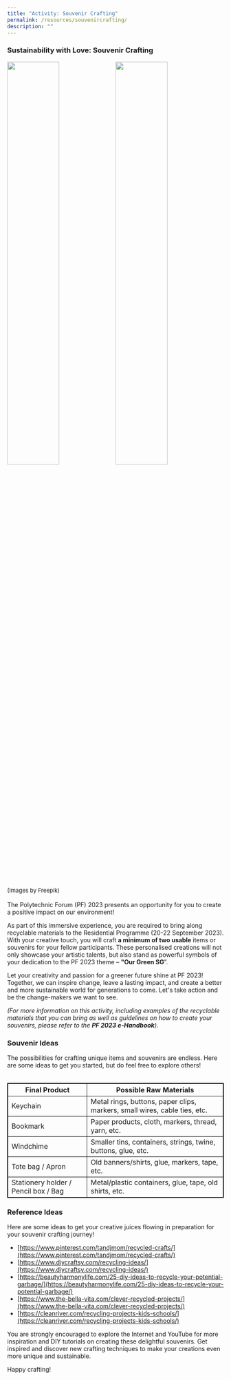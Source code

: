 ```yaml
---
title: "Activity: Souvenir Crafting"
permalink: /resources/souvenircrafting/
description: ""
---
```

### **Sustainability with Love: Souvenir Crafting**

<img style="float: left; width: 49%; margin-right: 1%; margin-bottom: 0.5em;" src="https://hosting.photobucket.com/images/i/tracyng81/Souvenir_Crafting.jpg?width=320&amp;height=320&amp;fit=bounds"><img style="float: left; width: 49%; margin-right: 1%; margin-bottom: 0.5em;" src="https://hosting.photobucket.com/images/i/tracyng81/reusable-eco-friendly-sustainable-food-packaging.jpg?width=320&amp;height=320&amp;fit=bounds"><font size="-1">(Images by Freepik)</font><br>
<br>
The Polytechnic Forum (PF) 2023 presents an opportunity for you to create a positive impact on our environment!

As part of this immersive experience, you are required to bring along recyclable materials to the Residential Programme (20-22 September 2023). With your creative touch, you will craft **a minimum of two usable** items or souvenirs for your fellow participants. These personalised creations will not only showcase your artistic talents, but also stand as powerful symbols of your dedication to the PF 2023 theme – **"Our Green SG**”.

Let your creativity and passion for a greener future shine at PF 2023! Together, we can inspire change, leave a lasting impact, and create a better and more sustainable world for generations to come. Let's take action and be the change-makers we want to see.

_(For more information on this activity, including examples of the recyclable materials that you can bring as well as guidelines on how to create your souvenirs, please refer to the **PF 2023 e-Handbook**)._<br>

### **Souvenir Ideas**

The possibilities for crafting unique items and souvenirs are endless. Here are some ideas to get you started, but do feel free to explore others!
<br>
<br>
<style>
table, th, td {
  border:1px solid black;
}
</style>

<table style="width:100%">
  <tbody><tr>
    <th>Final Product</th>
    <th>Possible Raw Materials</th>
  </tr>
  <tr>
    <td>Keychain</td>
    <td>Metal rings, buttons, paper clips, markers, small wires, cable ties, etc.</td>
  </tr>
  <tr>
    <td>Bookmark</td>
    <td>Paper products, cloth, markers, thread, yarn, etc.</td>
  </tr>
		<tr>
    <td>Windchime</td>
    <td>Smaller tins, containers, strings, twine, buttons, glue, etc.</td>
  </tr>
  <tr>
		<td>Tote bag / Apron</td>
    <td>Old banners/shirts, glue, markers, tape, etc.</td>
  </tr>
		<tr>
			<td>Stationery holder / Pencil box / Bag</td>
			<td>Metal/plastic containers, glue, tape, old shirts, etc.</td>
  </tr>
		<tr>
</tr></tbody></table>

### **Reference Ideas**

Here are some ideas to get your creative juices flowing in preparation for your souvenir crafting journey!

* [https://www.pinterest.com/tandjmom/recycled-crafts/](https://www.pinterest.com/tandjmom/recycled-crafts/)
* [https://www.diycraftsy.com/recycling-ideas/](https://www.diycraftsy.com/recycling-ideas/)
* [https://beautyharmonylife.com/25-diy-ideas-to-recycle-your-potential-garbage/](https://beautyharmonylife.com/25-diy-ideas-to-recycle-your-potential-garbage/)
* [https://www.the-bella-vita.com/clever-recycled-projects/](https://www.the-bella-vita.com/clever-recycled-projects/)
* [https://cleanriver.com/recycling-projects-kids-schools/](https://cleanriver.com/recycling-projects-kids-schools/)

You are strongly encouraged to explore the Internet and YouTube for more inspiration and DIY tutorials on creating these delightful souvenirs. Get inspired and discover new crafting techniques to make your creations even more unique and sustainable. 

Happy crafting!